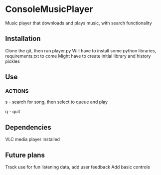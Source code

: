 ﻿# ConsoleMusicPlayer
Music player that downloads and plays music, with search functionality

## Installation
Clone the git, then run player.py
Will have to install some python libraries, requirements.txt to come
Might have to create initial library and history pickles

## Use
### ACTIONS
s - search for song, then select to queue and play

q - quit

## Dependencies
VLC media player installed

## Future plans
Track use for fun listening data, add user feedback
Add basic controls
